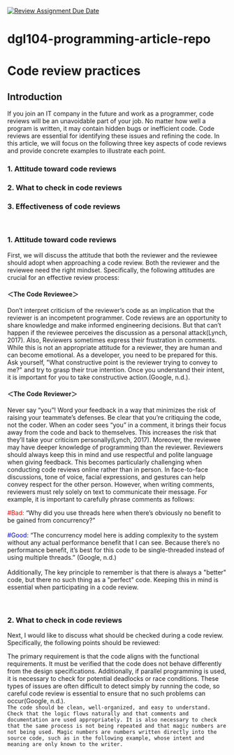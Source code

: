 [![Review Assignment Due Date](https://classroom.github.com/assets/deadline-readme-button-22041afd0340ce965d47ae6ef1cefeee28c7c493a6346c4f15d667ab976d596c.svg)](https://classroom.github.com/a/_Y4t8UXw)
# dgl104-programming-article-repo

# Code review practices



## Introduction

If you join an IT company in the future and work as a programmer, code reviews will be an unavoidable part of your job. No matter how well a program is written, it may contain hidden bugs or inefficient code. Code reviews are essential for identifying these issues and refining the code. In this article, we will focus on the following three key aspects of code reviews and provide concrete examples to illustrate each point.

### 1. Attitude toward code reviews
### 2. What to check in code reviews
### 3. Effectiveness of code reviews
<br>

### 1. Attitude toward code reviews
First, we will discuss the attitude that both the reviewer and the reviewee should adopt when approaching a code review. Both the reviewer and the reviewee need the right mindset. Specifically, the following attitudes are crucial for an effective review process:

#### ＜The Code Reviewee＞
Don’t interpret criticism of the reviewer’s code as an implication that the reviewer is an incompetent programmer. Code reviews are an opportunity to share knowledge and make informed engineering decisions. But that can’t happen if the reviewee perceives the discussion as a personal attack(Lynch, 2017).
Also, Reviewers sometimes express their frustration in comments. While this is not an appropriate attitude for a reviewer, they are human and can become emotional. As a developer, you need to be prepared for this. Ask yourself, "What constructive point is the reviewer trying to convey to me?" and try to grasp their true intention. Once you understand their intent, it is important for you to take constructive action.(Google, n.d.).

#### ＜The Code Reviewer＞
Never say “you”! Word your feedback in a way that minimizes the risk of raising your teammate’s defenses. Be clear that you’re critiquing the code, not the coder. When an coder sees “you” in a comment, it brings their focus away from the code and back to themselves. This increases the risk that they’ll take your criticism personally(Lynch, 2017).
Moreover, the reviewee may have deeper knowledge of programming than the reviewer. Reviewers should always keep this in mind and use respectful and polite language when giving feedback.
This becomes particularly challenging when conducting code reviews online rather than in person. In face-to-face discussions, tone of voice, facial expressions, and gestures can help convey respect for the other person. However, when writing comments, reviewers must rely solely on text to communicate their message.
For example, it is important to carefully phrase comments as follows:

<span style="color:red">#Bad: </span> “Why did you use threads here when there’s obviously no benefit to be gained from concurrency?”
<br><br>
<span style="color:blue">#Good: </span>“The concurrency model here is adding complexity to the system without any actual performance benefit that I can see. Because there’s no performance benefit, it’s best for this code to be single-threaded instead of using multiple threads.” 
(Google, n.d.)
<br><br>
Additionally, The key principle to remember is that there is always a "better" code, but there no such thing as a "perfect" code. Keeping this in mind is essential when participating in a code review. 
<br><br><br>
### 2. What to check in code reviews
Next, I would like to discuss what should be checked during a code review. Specifically, the following points should be reviewed:

<Functionality>
The primary requirement is that the code aligns with the functional requirements. It must be verified that the code does not behave differently from the design specifications. Additionally, if parallel programming is used, it is necessary to check for potential deadlocks or race conditions. These types of issues are often difficult to detect simply by running the code, so careful code review is essential to ensure that no such problems can occur(Google, n.d.).




<Code readability>
The code should be clean, well-organized, and easy to understand. Check that the logic flows naturally and that comments and documentation are used appropriately. It is also necessary to check that the same process is not being repeated and that magic numbers are not being used. Magic numbers are numbers written directly into the source code, such as in the following example, whose intent and meaning are only known to the writer. 
